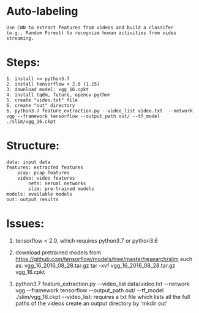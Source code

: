 




# Auto-labeling
    Use CNN to extract features from videos and build a classifer 
    (e.g., Random Forest) to recognize human activities from vides streaming.
     
# Steps:
    1. install <= python3.7
    2. install tensorflow < 2.0 (1.15)
    3. download model: vgg_16.cpkt
    4. install tqdm, future, opencv-python
    5. create "video.txt" file
    6. create "out" directory
    6. python3.7 feature_extraction.py --video_list video.txt  --network vgg --framework tensorflow --output_path out/ --tf_model ./slim/vgg_16.ckpt


# Structure:
    data: input data
    features: extracted features 
        pcap: pcap features
        video: video features
            nets: nerual networks
            slim: pre-trained models
    models: available models
    out: output results
    

# Issues:


1. tensorflow < 2.0, which requires python3.7 or python3.6
2. download pretrained models from https://github.com/tensorflow/models/tree/master/research/slim
    such as: vgg_16_2016_08_28.tar.gz
            tar -xvf vgg_16_2016_08_28.tar.gz
            vgg_16.cpkt

3. python3.7 feature_extraction.py --video_list data/video.txt  --network vgg --framework tensorflow --output_path out/ --tf_model ./slim/vgg_16.ckpt
    --video_list: requires a txt file which lists all the full paths of the videos
    create an output  directory  by 'mkdir out'
  
 
